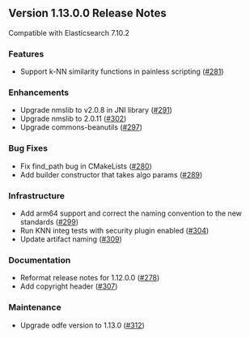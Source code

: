 ## Version 1.13.0.0 Release Notes

Compatible with Elasticsearch 7.10.2

### Features

* Support k-NN similarity functions in painless scripting ([#281](https://github.com/opendistro-for-elasticsearch/k-NN/pull/281))

### Enhancements

* Upgrade nmslib to v2.0.8 in JNI library ([#291](https://github.com/opendistro-for-elasticsearch/k-NN/pull/291))
* Upgrade nmslib to 2.0.11 ([#302](https://github.com/opendistro-for-elasticsearch/k-NN/pull/302))
* Upgrade commons-beanutils ([#297](https://github.com/opendistro-for-elasticsearch/k-NN/pull/297))

### Bug Fixes

* Fix find_path bug in CMakeLists ([#280](https://github.com/opendistro-for-elasticsearch/k-NN/pull/280))
* Add builder constructor that takes algo params ([#289](https://github.com/opendistro-for-elasticsearch/k-NN/pull/289))

### Infrastructure

* Add arm64 support and correct the naming convention to the new standards ([#299](https://github.com/opendistro-for-elasticsearch/k-NN/pull/299))
* Run KNN integ tests with security plugin enabled ([#304](https://github.com/opendistro-for-elasticsearch/k-NN/pull/304))
* Update artifact naming ([#309](https://github.com/opendistro-for-elasticsearch/k-NN/pull/309))

### Documentation

* Reformat release notes for 1.12.0.0 ([#278](https://github.com/opendistro-for-elasticsearch/k-NN/pull/278))
* Add copyright header ([#307](https://github.com/opendistro-for-elasticsearch/k-NN/pull/307))

### Maintenance

* Upgrade odfe version to 1.13.0 ([#312](https://github.com/opendistro-for-elasticsearch/k-NN/pull/312))


